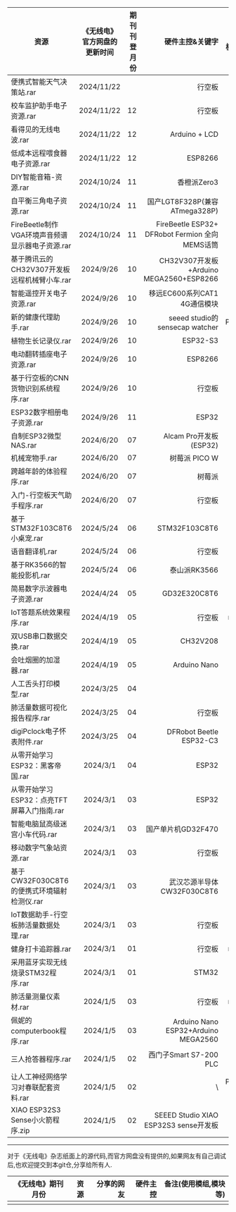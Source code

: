 

资源|《无线电》官方网盘的更新时间|期刊刊登月份|硬件主控&关键字|备注(使用模组,模块等)|
---|:--:|---:|---:|---:
便携式智能天气决策站.rar|2024/11/22| |行空板 | |
校车监护助手电子资源.rar|2024/11/22| 12|行空板 | |
看得见的无线电波.rar|2024/11/22| 12|Arduino + LCD | |
低成本远程喂食器电子资源.rar|2024/11/22| 12| ESP8266| |
DIY智能音箱-资源.rar|2024/10/24| 11| 香橙派Zero3| |
自平衡三角电子资源.rar|2024/10/24| 11| 国产LGT8F328P(兼容ATmega328P)| |
FireBeetle制作VGA环境声音频谱显示器电子资源.rar|2024/10/24|11 |FireBeetle ESP32+ DFRobot Fermion 全向MEMS话筒 | |
基于腾讯云的CH32V307开发板远程机械臂小车.rar|2024/9/26| 10| CH32V307开发板+Arduino MEGA2560+ESP8266| |
智能遥控开关电子资源.rar|2024/9/26| 10|移远EC600系列CAT1 4G通信模块 | |
新的健康代理助手.rar|2024/9/26|10 | seeed studio的sensecap watcher| Python|
植物生长记录仪.rar|2024/9/26| 10 |  ESP32-S3| |
电动翻转插座电子资源.rar|2024/9/26| 10|ESP8266 | |
基于行空板的CNN货物识别系统程序.rar|2024/9/26| 10| 行空板| |
ESP32数字相册电子资源.rar|2024/9/26| 11|ESP32 | |
自制ESP32微型NAS.rar|2024/6/20| 07| Alcam Pro开发板(ESP32)| |
机械宠物手.rar|2024/6/20| 07| 树莓派 PICO W| |
跨越年龄的体验程序.rar|2024/6/20| 07|树莓派 | |
入门-行空板天气助手程序.rar|2024/6/20| 07| 行空板| |
基于STM32F103C8T6小桌宠.rar|2024/5/24| 06| STM32F103C8T6| |
语音翻译机.rar|2024/5/24| 06| 行空板| |
基于RK3566的智能投影机.rar|2024/5/24| 06|泰山派RK3566 | |
简易数字示波器电子资源.rar|2024/4/24| 05|GD32E320C8T6 | |
IoT答题系统效果程序.rar|2024/4/19| 05|行空板 |mind+ |
双USB串口数据交换.rar|2024/4/19| 05| CH32V208| |
会吐烟圈的加湿器.rar|2024/4/19| 05 | Arduino Nano| |
人工舌头打印模型.rar|2024/3/25| 04 | | |
肺活量数据可视化报告程序.rar|2024/3/25| 04 | 行空板| |
digiPclock电子怀表附件.rar|2024/3/25| 04 | DFRobot Beetle ESP32-C3| |
从零开始学习ESP32：黑客帝国.rar|2024/3/1| 04 | ESP32| |
从零开始学习ESP32：点亮TFT屏幕入门指南.rar|2024/3/1| 03|ESP32 | |
智能电脑鼠高级迷宫小车代码.rar|2024/3/1|03 |国产单片机GD32F470 | |
移动数字气象站资源.rar|2024/3/1| 03|行空板 | |
基于CW32F030C8T6的便携式环境辐射检测仪.rar|2024/3/1| 03| 武汉芯源半导体CW32F030C8T6| |
IoT数据助手-行空板肺活量数据处理.rar|2024/3/1| 03| 行空板| |
健身打卡追踪器.rar|2024/3/1| 01| 行空板| mind+|
采用蓝牙实现无线烧录STM32程序.rar|2024/3/1| 01|STM32| c#(上位机)|
肺活量测量仪素材.rar|2024/1/5| 03| 行空板|mind+ |
佩妮的computerbook程序.rar|2024/1/5|03 |Arduino Nano ESP32+Arduino MEGA2560 | |
三人抢答器程序.rar|2024/1/5| 02| 西门子Smart S7-200 PLC| |
让人工神经网络学习对春联配套资料.rar|2024/1/5| 02| \ | Python代码|
XIAO ESP32S3 Sense小火箭程序.zip|2024/1/5| 02|SEEED Studio XIAO ESP32S3 sense开发板 | |

---


对于《无线电》杂志纸面上的源代码,而官方网盘没有提供的,如果网友有自己调试后,也欢迎提交到本git仓,分享给所有人.

《无线电》期刊月份| 资源|分享的网友 |硬件主控|备注(使用模组,模块等)|
---|:--:|---:|---:|---:
 | | | | |